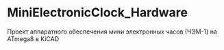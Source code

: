 # MiniElectronicClock_Hardware
Проект аппаратного обеспечения мини электронных часов (ЧЭМ-1) на ATmega8 в KiCAD
